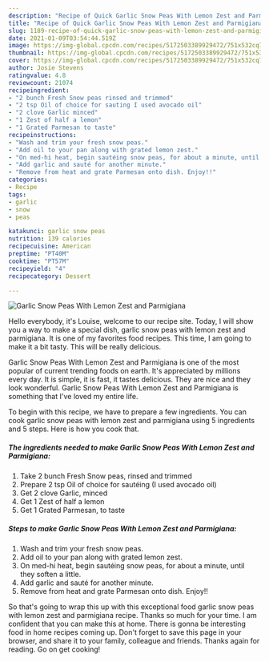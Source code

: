 ```yaml
---
description: "Recipe of Quick Garlic Snow Peas With Lemon Zest and Parmigiana"
title: "Recipe of Quick Garlic Snow Peas With Lemon Zest and Parmigiana"
slug: 1189-recipe-of-quick-garlic-snow-peas-with-lemon-zest-and-parmigiana
date: 2021-01-09T03:54:44.519Z
image: https://img-global.cpcdn.com/recipes/5172503389929472/751x532cq70/garlic-snow-peas-with-lemon-zest-and-parmigiana-recipe-main-photo.jpg
thumbnail: https://img-global.cpcdn.com/recipes/5172503389929472/751x532cq70/garlic-snow-peas-with-lemon-zest-and-parmigiana-recipe-main-photo.jpg
cover: https://img-global.cpcdn.com/recipes/5172503389929472/751x532cq70/garlic-snow-peas-with-lemon-zest-and-parmigiana-recipe-main-photo.jpg
author: Josie Stevens
ratingvalue: 4.8
reviewcount: 21074
recipeingredient:
- "2 bunch Fresh Snow peas rinsed and trimmed"
- "2 tsp Oil of choice for sauting I used avocado oil"
- "2 clove Garlic minced"
- "1 Zest of half a lemon"
- "1 Grated Parmesan to taste"
recipeinstructions:
- "Wash and trim your fresh snow peas."
- "Add oil to your pan along with grated lemon zest."
- "On med-hi heat, begin sautéing snow peas, for about a minute, until they soften a little."
- "Add garlic and sauté for another minute."
- "Remove from heat and grate Parmesan onto dish. Enjoy!!"
categories:
- Recipe
tags:
- garlic
- snow
- peas

katakunci: garlic snow peas 
nutrition: 139 calories
recipecuisine: American
preptime: "PT40M"
cooktime: "PT57M"
recipeyield: "4"
recipecategory: Dessert

---
```



![Garlic Snow Peas With Lemon Zest and Parmigiana](https://img-global.cpcdn.com/recipes/5172503389929472/751x532cq70/garlic-snow-peas-with-lemon-zest-and-parmigiana-recipe-main-photo.jpg)

Hello everybody, it's Louise, welcome to our recipe site. Today, I will show you a way to make a special dish, garlic snow peas with lemon zest and parmigiana. It is one of my favorites food recipes. This time, I am going to make it a bit tasty. This will be really delicious.

Garlic Snow Peas With Lemon Zest and Parmigiana is one of the most popular of current trending foods on earth. It's appreciated by millions every day. It is simple, it is fast, it tastes delicious. They are nice and they look wonderful. Garlic Snow Peas With Lemon Zest and Parmigiana is something that I've loved my entire life.




To begin with this recipe, we have to prepare a few ingredients. You can cook garlic snow peas with lemon zest and parmigiana using 5 ingredients and 5 steps. Here is how you cook that.

<!--inarticleads1-->

##### The ingredients needed to make Garlic Snow Peas With Lemon Zest and Parmigiana:

1. Take 2 bunch Fresh Snow peas, rinsed and trimmed
1. Prepare 2 tsp Oil of choice for sautéing (I used avocado oil)
1. Get 2 clove Garlic, minced
1. Get 1 Zest of half a lemon
1. Get 1 Grated Parmesan, to taste




<!--inarticleads2-->

##### Steps to make Garlic Snow Peas With Lemon Zest and Parmigiana:

1. Wash and trim your fresh snow peas.
1. Add oil to your pan along with grated lemon zest.
1. On med-hi heat, begin sautéing snow peas, for about a minute, until they soften a little.
1. Add garlic and sauté for another minute.
1. Remove from heat and grate Parmesan onto dish. Enjoy!!




So that's going to wrap this up with this exceptional food garlic snow peas with lemon zest and parmigiana recipe. Thanks so much for your time. I am confident that you can make this at home. There is gonna be interesting food in home recipes coming up. Don't forget to save this page in your browser, and share it to your family, colleague and friends. Thanks again for reading. Go on get cooking!
